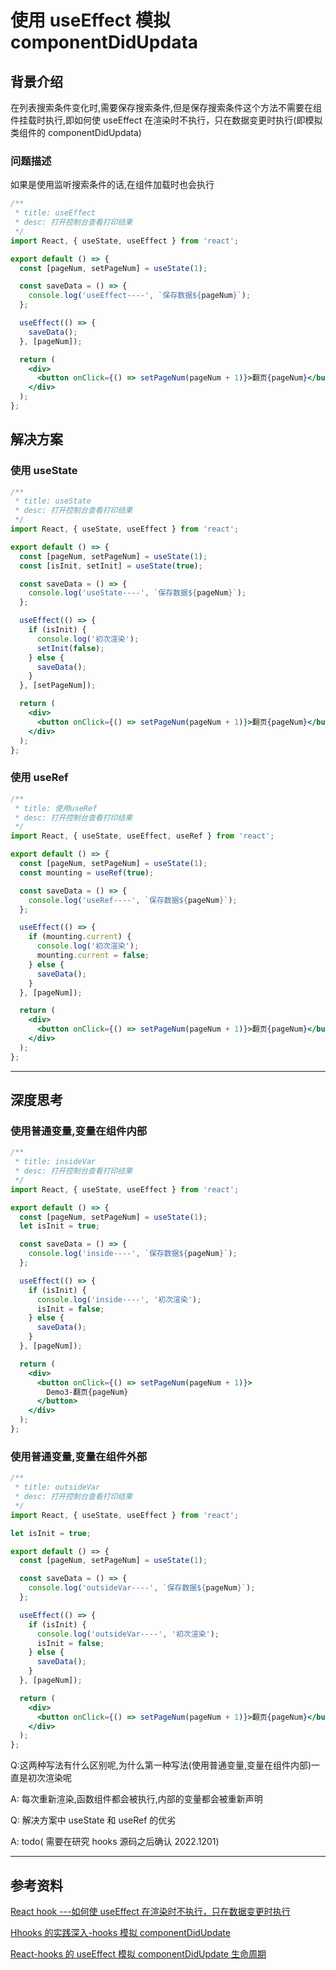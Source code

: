 # 使用 useEffect 模拟 componentDidUpdata

## 背景介绍

在列表搜索条件变化时,需要保存搜索条件,但是保存搜索条件这个方法不需要在组件挂载时执行,即如何使 useEffect 在渲染时不执行，只在数据变更时执行(即模拟类组件的 componentDidUpdata)

### 问题描述

如果是使用监听搜索条件的话,在组件加载时也会执行

```jsx
/**
 * title: useEffect
 * desc: 打开控制台查看打印结果
 */
import React, { useState, useEffect } from 'react';

export default () => {
  const [pageNum, setPageNum] = useState(1);

  const saveData = () => {
    console.log('useEffect----', `保存数据${pageNum}`);
  };

  useEffect(() => {
    saveData();
  }, [pageNum]);

  return (
    <div>
      <button onClick={() => setPageNum(pageNum + 1)}>翻页{pageNum}</button>
    </div>
  );
};
```

## 解决方案

### 使用 useState

```jsx
/**
 * title: useState
 * desc: 打开控制台查看打印结果
 */
import React, { useState, useEffect } from 'react';

export default () => {
  const [pageNum, setPageNum] = useState(1);
  const [isInit, setInit] = useState(true);

  const saveData = () => {
    console.log('useState----', `保存数据${pageNum}`);
  };

  useEffect(() => {
    if (isInit) {
      console.log('初次渲染');
      setInit(false);
    } else {
      saveData();
    }
  }, [setPageNum]);

  return (
    <div>
      <button onClick={() => setPageNum(pageNum + 1)}>翻页{pageNum}</button>
    </div>
  );
};
```

### 使用 useRef

```jsx
/**
 * title: 使用useRef
 * desc: 打开控制台查看打印结果
 */
import React, { useState, useEffect, useRef } from 'react';

export default () => {
  const [pageNum, setPageNum] = useState(1);
  const mounting = useRef(true);

  const saveData = () => {
    console.log('useRef----', `保存数据${pageNum}`);
  };

  useEffect(() => {
    if (mounting.current) {
      console.log('初次渲染');
      mounting.current = false;
    } else {
      saveData();
    }
  }, [pageNum]);

  return (
    <div>
      <button onClick={() => setPageNum(pageNum + 1)}>翻页{pageNum}</button>
    </div>
  );
};
```

<!-- <code src="./index.tsx" title='浮点数的求和' desc='浮点数的求和,sumFloatNum方法不支持进位'></code> -->

---

## 深度思考

### 使用普通变量,变量在组件内部

```jsx
/**
 * title: insideVar
 * desc: 打开控制台查看打印结果
 */
import React, { useState, useEffect } from 'react';

export default () => {
  const [pageNum, setPageNum] = useState(1);
  let isInit = true;

  const saveData = () => {
    console.log('inside----', `保存数据${pageNum}`);
  };

  useEffect(() => {
    if (isInit) {
      console.log('inside----', '初次渲染');
      isInit = false;
    } else {
      saveData();
    }
  }, [pageNum]);

  return (
    <div>
      <button onClick={() => setPageNum(pageNum + 1)}>
        Demo3-翻页{pageNum}
      </button>
    </div>
  );
};
```

### 使用普通变量,变量在组件外部

```jsx
/**
 * title: outsideVar
 * desc: 打开控制台查看打印结果
 */
import React, { useState, useEffect } from 'react';

let isInit = true;

export default () => {
  const [pageNum, setPageNum] = useState(1);

  const saveData = () => {
    console.log('outsideVar----', `保存数据${pageNum}`);
  };

  useEffect(() => {
    if (isInit) {
      console.log('outsideVar----', '初次渲染');
      isInit = false;
    } else {
      saveData();
    }
  }, [pageNum]);

  return (
    <div>
      <button onClick={() => setPageNum(pageNum + 1)}>翻页{pageNum}</button>
    </div>
  );
};
```

Q:这两种写法有什么区别呢,为什么第一种写法(使用普通变量,变量在组件内部)一直是初次渲染呢

A: 每次重新渲染,函数组件都会被执行,内部的变量都会被重新声明

Q: 解决方案中 useState 和 useRef 的优劣

A: todo( 需要在研究 hooks 源码之后确认 2022.1201)

---

## 参考资料

[React hook ---如何使 useEffect 在渲染时不执行，只在数据变更时执行](https://www.jianshu.com/p/a6d745fecde7)

[Hhooks 的实践深入-hooks 模拟 componentDidUpdate](https://react.caoweiju.com/src/hooks/advance.html)

[React-hooks 的 useEffect 模拟 componentDidUpdate 生命周期](https://blog.csdn.net/fesfsefgs/article/details/108024853)
